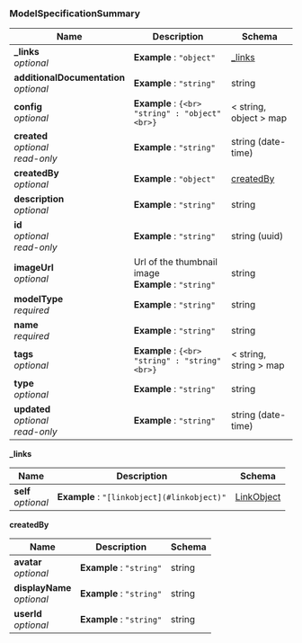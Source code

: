 
<a name="modelspecificationsummary"></a>
### ModelSpecificationSummary

|Name|Description|Schema|
|---|---|---|
|**_links**  <br>*optional*|**Example** : `"object"`|[_links](#modelspecificationsummary-links)|
|**additionalDocumentation**  <br>*optional*|**Example** : `"string"`|string|
|**config**  <br>*optional*|**Example** : `{<br>  "string" : "object"<br>}`|< string, object > map|
|**created**  <br>*optional*  <br>*read-only*|**Example** : `"string"`|string (date-time)|
|**createdBy**  <br>*optional*|**Example** : `"object"`|[createdBy](#modelspecificationsummary-createdby)|
|**description**  <br>*optional*|**Example** : `"string"`|string|
|**id**  <br>*optional*  <br>*read-only*|**Example** : `"string"`|string (uuid)|
|**imageUrl**  <br>*optional*|Url of the thumbnail image  <br>**Example** : `"string"`|string|
|**modelType**  <br>*required*|**Example** : `"string"`|string|
|**name**  <br>*required*|**Example** : `"string"`|string|
|**tags**  <br>*optional*|**Example** : `{<br>  "string" : "string"<br>}`|< string, string > map|
|**type**  <br>*optional*|**Example** : `"string"`|string|
|**updated**  <br>*optional*  <br>*read-only*|**Example** : `"string"`|string (date-time)|

<a name="modelspecificationsummary-links"></a>
**_links**

|Name|Description|Schema|
|---|---|---|
|**self**  <br>*optional*|**Example** : `"[linkobject](#linkobject)"`|[LinkObject](LinkObject.md#linkobject)|

<a name="modelspecificationsummary-createdby"></a>
**createdBy**

|Name|Description|Schema|
|---|---|---|
|**avatar**  <br>*optional*|**Example** : `"string"`|string|
|**displayName**  <br>*optional*|**Example** : `"string"`|string|
|**userId**  <br>*optional*|**Example** : `"string"`|string|



